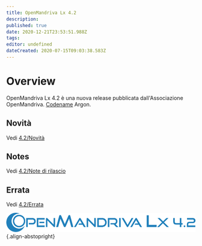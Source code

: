 ```yaml
---
title: OpenMandriva Lx 4.2
description: 
published: true
date: 2020-12-21T23:53:51.988Z
tags: 
editor: undefined
dateCreated: 2020-07-15T09:03:38.583Z
---
```


# Overview
OpenMandriva Lx 4.2 è una nuova release pubblicata dall'Associazione OpenMandriva. [Codename](/releases/codename) Argon.



## Novità
Vedi [4.2/Novità](/releases/omlx42/new)

## Notes
Vedi [4.2/Note di rilascio](/releases/omlx42/notes)

## Errata
Vedi [4.2/Errata](/releases/omlx42/errata)

![header-tr-omlx42.svg](/assets/header-tr-omlx42.svg){.align-abstopright}